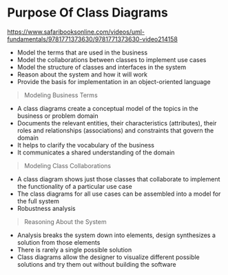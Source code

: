 # Purpose Of Class Diagrams

https://www.safaribooksonline.com/videos/uml-fundamentals/9781771373630/9781771373630-video214158

- Model the terms that are used in the business
- Model the collaborations between classes to implement use cases
- Model the structure of classes and interfaces in the system
- Reason about the system and how it will work
- Provide the basis for implementation in an object-oriented language

> Modeling Business Terms

- A class diagrams create a conceptual model of the topics in the business or problem domain
- Documents the relevant entities, their characteristics (attributes), their roles and relationships (associations) and constraints that govern the domain
- It helps to clarify the vocabulary of the business
- It communicates a shared understanding of the domain

> Modeling Class Collaborations

- A class diagram shows just those classes that collaborate to implement the functionality of a particular use case
- The class diagrams for all use cases can be assembled into a model for the full system
- Robustness analysis

> Reasoning About the System

- Analysis breaks the system down into elements, design synthesizes a solution from those elements
- There is rarely a single possible solution
- Class diagrams allow the designer to visualize different possible solutions and try them out without building the software

